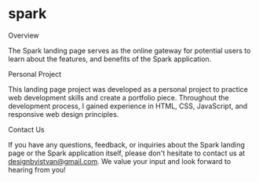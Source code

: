 # spark

Overview

The Spark landing page serves as the online gateway for potential users to learn about the features, and benefits of the Spark application.

Personal Project

This landing page project was developed as a personal project to practice web development skills and create a portfolio piece. Throughout the development process, I gained experience in HTML, CSS, JavaScript, and responsive web design principles.

Contact Us

If you have any questions, feedback, or inquiries about the Spark landing page or the Spark application itself, please don't hesitate to contact us at designbyistvan@gmail.com. We value your input and look forward to hearing from you!

